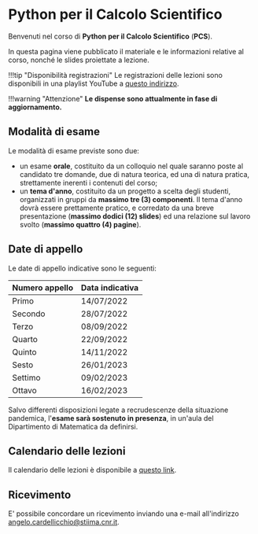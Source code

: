 # Python per il Calcolo Scientifico

Benvenuti nel corso di **Python per il Calcolo Scientifico** (**PCS**).

In questa pagina viene pubblicato il materiale e le informazioni relative al corso, nonché le slides proiettate a lezione.

!!!tip "Disponibilità registrazioni"
    Le registrazioni delle lezioni sono disponibili in una playlist YouTube a [questo indirizzo](https://www.youtube.com/playlist?list=PLXF97BkFa4HBqRGCvlIjmcqMDN0VPdFcS).

!!!warning "Attenzione"
    **Le dispense sono attualmente in fase di aggiornamento.**

## Modalità di esame

Le modalità di esame previste sono due:

* un esame **orale**, costituito da un colloquio nel quale saranno poste al candidato tre domande, due di natura teorica, ed una di natura pratica, strettamente inerenti i contenuti del corso;
* un **tema d'anno**, costituito da un progetto a scelta degli studenti, organizzati in gruppi da **massimo tre (3) componenti**. Il tema d'anno dovrà essere prettamente pratico, e corredato da una breve presentazione (**massimo dodici (12) slides**) ed una relazione sul lavoro svolto (**massimo quattro (4) pagine**).

## Date di appello

Le date di appello indicative sono le seguenti:

| Numero appello | Data indicativa |
| -------------- | --------------- |
| Primo          | 14/07/2022      |
| Secondo        | 28/07/2022      |
| Terzo          | 08/09/2022      |
| Quarto         | 22/09/2022      |
| Quinto         | 14/11/2022      |
| Sesto          | 26/01/2023      |
| Settimo        | 09/02/2023      |
| Ottavo         | 16/02/2023      |


Salvo differenti disposizioni legate a recrudescenze della situazione pandemica, l'**esame sarà sostenuto in presenza**, in un'aula del Dipartimento di Matematica da definirsi.

## Calendario delle lezioni

Il calendario delle lezioni è disponibile a [questo link](https://www.dm.uniba.it/didattica/competenze-trasversali/2021-22-laboratorio-matematico-informatico-ii/orario-python.pdf).

## Ricevimento

E' possibile concordare un ricevimento inviando una e-mail all'indirizzo angelo.cardellicchio@stiima.cnr.it.
